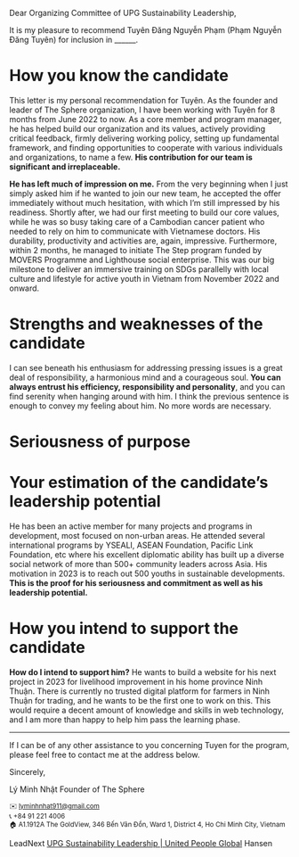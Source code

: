 Dear Organizing Committee of UPG Sustainability Leadership,  

It is my pleasure to recommend Tuyên Đăng Nguyễn Phạm (Phạm Nguyễn Đăng Tuyên) for inclusion in ______.

# How you know the candidate
This letter is my personal recommendation for Tuyên. As the founder and leader of The Sphere organization, I have been working with Tuyên for 8 months from June 2022 to now. As a core member and program manager, he has helped build our organization and its values, actively providing critical feedback, firmly delivering working policy, setting up fundamental framework, and finding opportunities to cooperate with various individuals and organizations, to name a few. **His contribution for our team is significant and irreplaceable.**

**He has left much of impression on me.** From the very beginning when I just simply asked him if he wanted to join our new team, he accepted the offer immediately without much hesitation, with which I’m still impressed by his readiness. Shortly after, we had our first meeting to build our core values, while he was so busy taking care of a Cambodian cancer patient who needed to rely on him to communicate with Vietnamese doctors. His durability, productivity and activities are, again, impressive. Furthermore, within 2 months, he managed to initiate The Step program funded by MOVERS Programme and Lighthouse social enterprise. This was our big milestone to deliver an immersive training on SDGs parallelly with local culture and lifestyle for active youth in Vietnam from November 2022 and onward.

# Strengths and weaknesses of the candidate
I can see beneath his enthusiasm for addressing pressing issues is a great deal of responsibility, a harmonious mind and a courageous soul. **You can always entrust his efficiency, responsibility and personality**, and you can find serenity when hanging around with him. I think the previous sentence is enough to convey my feeling about him. No more words are necessary. 

# Seriousness of purpose
# Your estimation of the candidate’s leadership potential
He has been an active member for many projects and programs in development, most focused on non-urban areas. He attended several international programs by YSEALI, ASEAN Foundation, Pacific Link Foundation, etc where his excellent diplomatic ability has built up a diverse social network of more than 500+ community leaders across Asia. His motivation in 2023 is to reach out 500 youths in sustainable developments. **This is the proof for his seriousness and commitment as well as his leadership potential.**

# How you intend to support the candidate

**How do I intend to support him?** He wants to build a website for his next project in 2023 for livelihood improvement in his home province Ninh Thuận. There is currently no trusted digital platform for farmers in Ninh Thuận for trading, and he wants to be the first one to work on this. This would require a decent amount of knowledge and skills in web technology, and I am more than happy to help him pass the learning phase. 

---

If I can be of any other assistance to you concerning Tuyen for the program, please feel free to contact me at the address below.

Sincerely,

Lý Minh Nhật
Founder of The Sphere
  
<sub>✉️ [lyminhnhat911@gmail.com](mailto:lyminhnhat911@gmail.com)<br>📞 +84 91 221 4006<br>🏠 A1.1912A The GoldView, 346 Bến Vân Đồn, Ward 1, District 4, Ho Chi Minh City, Vietnam</sub>

LeadNext
[UPG Sustainability Leadership | United People Global](https://unitedpeople.global/nominations/upgsustainabilityleaders/?fbclid=IwAR3LbOO5yPmgP3HcMTa35yOUgZk5qaomrB36pT7Qk6HqfeVXz8u5jCvYMBo)
Hansen